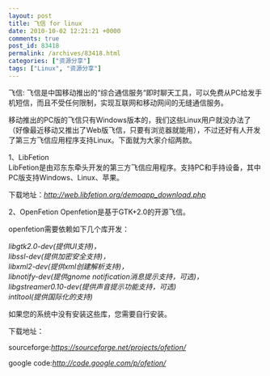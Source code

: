 ```yaml
---
layout: post
title: 飞信 for linux
date: 2010-10-02 12:21:21 +0000
comments: true
post_id: 83418
permalink: /archives/83418.html
categories: ["资源分享"]
tags: ["Linux", "资源分享"]
---
```


飞信: 飞信是中国移动推出的“综合通信服务“即时聊天工具，可以免费从PC给发手机短信，而且不受任何限制，实现互联网和移动网间的无缝通信服务。

移动推出的PC版的飞信只有Windows版本的，我们这些Linux用户就没办法了（好像最近移动又推出了Web版飞信，只要有浏览器就能用），不过还好有人开发了第三方飞信应用程序支持Linux。下面就为大家介绍两款。

1、LibFetion  
LibFetion是由邓东东牵头开发的第三方飞信应用程序。支持PC和手持设备，其中PC版支持Windows、Linux、苹果。

下载地址：<em>http://web.libfetion.org/demoapp_download.php</em>

2、OpenFetion 
Openfetion是基于GTK+2.0的开源飞信。

openfetion需要依赖如下几个库开发：

<em>libgtk2.0-dev(提供UI支持)，  
libssl-dev(提供加密安全支持)，  
libxml2-dev(提供xml创建解析支持)，  
libnotify-dev(提供gnome notification消息提示支持，可选)，  
libgstreamer0.10-dev(提供声音提示功能支持，可选)  
intltool(提供国际化的支持)</em>

如果您的系统中没有安装这些库，您需要自行安装。

下载地址：

sourceforge:<em>https://sourceforge.net/projects/ofetion/</em>

google code:<em>http://code.google.com/p/ofetion/</em>
